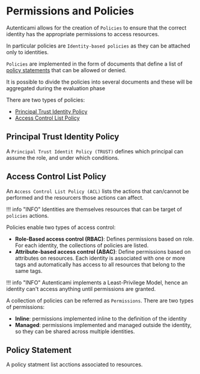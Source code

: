# Permissions and Policies

Autenticami allows for the creation of `Policies` to ensure that the correct identity has the appropriate permissions to access resources.

In particular policies are `Identity-based policies` as they can be attached only to identities.

`Policies` are implemented in the form of documents that define a list of [policy statements](#policy-statement) that can be allowed or denied.

It is possible to divide the policies into several documents and these will be aggregated during the evaluation phase

There are two types of policies:

- [Principal Trust Identity Policy](#principal-trust-identity-policy)
- [Access Control List Policy](#access-control-list-policy)

## Principal Trust Identity Policy

A `Principal Trust Identit Policy (TRUST)` defines which principal can assume the role, and under which conditions.

## Access Control List Policy

An `Access Control List Policy (ACL)` lists the actions that can/cannot be performed and the resourcers those actions can affect.

!!! info "INFO"
    Identities are themselves resources that can be target of `policies` actions.

Policies enable two types of access control:

- **Role-Based access control (RBAC)**: Defines permissions based on role. For each identity, the collections of policies are listed.
- **Attribute-based access control (ABAC)**: Define permissions based on attributes on resources. Each identity is associated with one or more tags and automatically has access to all resources that belong to the same tags.

!!! info "INFO"
    Autenticami implements a Least-Privilege Model, hence an identity can't access anything until permissions are granted.

A collection of policies can be referred as `Permissions`. There are two types of permissions:

- **Inline**: permissions implemented inline to the definition of the identity
- **Managed**: permissions implemented and managed outside the identity, so they can be shared across multiple identities.

## Policy Statement

A policy statment list acctions associated to resources.